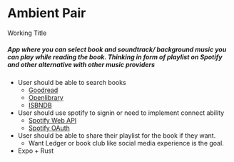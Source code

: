 # Ambient Pair
Working Title

##### App where you can select book and soundtrack/ background music you can play while reading the book. Thinking in form of playlist on Spotify and other alternative with other music providers

- User should be able to search books
	- [Goodread](https://isbndb.com/)
	- [Openlibrary](https://openlibrary.org/developers/api)
	- [ISBNDB](https://isbndb.com/)
- User should use spotify to signin or need to implement connect ability
	- [Spotify Web API](https://developer.spotify.com/documentation/web-api)
	- [Spotify OAuth](https://developer.spotify.com/documentation/web-api/concepts/authorization)
- User should be able to share their playlist for the book if they want.
	- Want Ledger or book club like social media experience is the goal.
- Expo + Rust